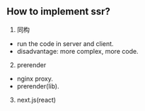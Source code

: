 ## How to implement ssr?
1. 同构
* run the code in server and client.
* disadvantage: more complex, more code.
2. prerender
* nginx proxy.
* prerender(lib).
3. next.js(react)